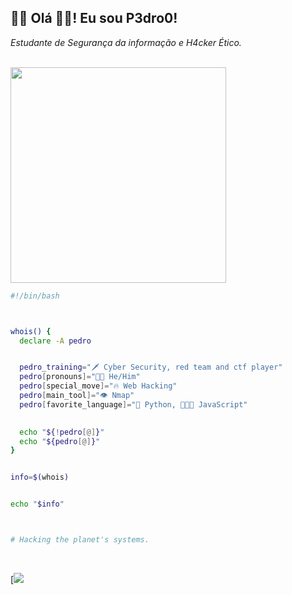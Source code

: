 <h2>👩‍💻 Olá 👋🏼! Eu sou P3dro0!</h2>
<p><em>Estudante de Segurança da informação e H4cker Ético.</em></p><br>
<img src="https://c.tenor.com/9Pn19IB5kYcAAAAC/tenor.gif" width="345">


```bash
#!/bin/bash



whois() {
  declare -A pedro


  pedro_training="🗡 Cyber Security, red team and ctf player"
  pedro[pronouns]="👦🏻 He/Him"
  pedro[special_move]="🔥 Web Hacking"
  pedro[main_tool]="👁 Nmap"
  pedro[favorite_language]="🐍 Python, 👨🏻‍💻 JavaScript"

 
  echo "${!pedro[@]}"
  echo "${pedro[@]}"
}


info=$(whois)


echo "$info"



# Hacking the planet's systems.
```
<br>


[![](https://skillicons.dev/icons?i=md,html,css,js,py,git,github,godot,discord,obsidian,notion,ps,vscode,replit,kali,debian,linux,windows,apple)